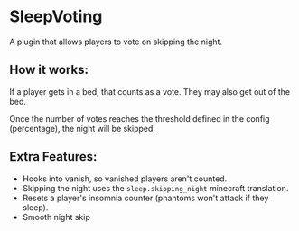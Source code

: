 # SleepVoting
A plugin that allows players to vote on skipping the night.

## How it works:

If a player gets in a bed, that counts as a vote. They may also get out of the bed.

Once the number of votes reaches the threshold defined in the config (percentage), the night
will be skipped.

## Extra Features:

- Hooks into vanish, so vanished players aren't counted.
- Skipping the night uses the `sleep.skipping_night` minecraft translation.
- Resets a player's insomnia counter (phantoms won't attack if they sleep).
- Smooth night skip
